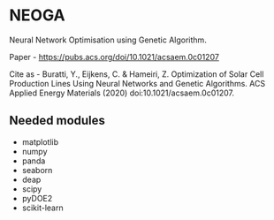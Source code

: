 # NEOGA
Neural Network Optimisation using Genetic Algorithm.

Paper - https://pubs.acs.org/doi/10.1021/acsaem.0c01207

Cite as - Buratti, Y., Eijkens, C. & Hameiri, Z. Optimization of Solar Cell Production Lines Using Neural Networks and Genetic Algorithms. ACS Applied Energy Materials (2020) doi:10.1021/acsaem.0c01207.


## Needed modules

* matplotlib
* numpy
* panda
* seaborn
* deap
* scipy
* pyDOE2
* scikit-learn

